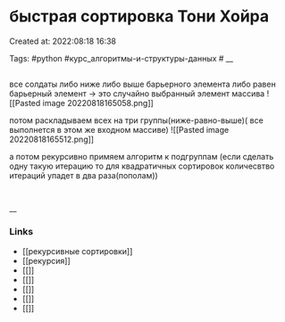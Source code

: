 # быстрая сортировка Тони Хойра

Created at: 2022:08:18 16:38

Tags: #python  #курс_алгоритмы-и-структуры-данных   #
__ 

##
все солдаты либо ниже либо выше барьерного элемента либо равен
барьерный элемент -> это случайно выбранный элемент массива
![[Pasted image 20220818165058.png]]

потом раскладываем всех на три группы(ниже-равно-выше)( все выполнется в этом же входном массиве)
![[Pasted image 20220818165512.png]]

а потом рекурсивно примяем алгоритм к подгруппам
(если сделать одну такую итерацию то для квадратичных сортировок количесвтво итераций упадет в два раза(пополам))

``` python 



```

__

### Links

- [[рекурсивные сортировки]]
- [[рекурсия]]
- [[]]
- [[]]
- [[]]
- [[]]
- [[]]